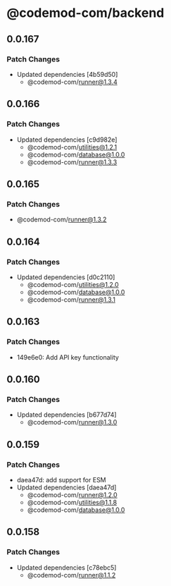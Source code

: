 # @codemod-com/backend

## 0.0.167

### Patch Changes

- Updated dependencies [4b59d50]
  - @codemod-com/runner@1.3.4

## 0.0.166

### Patch Changes

- Updated dependencies [c9d982e]
  - @codemod-com/utilities@1.2.1
  - @codemod-com/database@1.0.0
  - @codemod-com/runner@1.3.3

## 0.0.165

### Patch Changes

- @codemod-com/runner@1.3.2

## 0.0.164

### Patch Changes

- Updated dependencies [d0c2110]
  - @codemod-com/utilities@1.2.0
  - @codemod-com/database@1.0.0
  - @codemod-com/runner@1.3.1

## 0.0.163

### Patch Changes

- 149e6e0: Add API key functionality

## 0.0.160

### Patch Changes

- Updated dependencies [b677d74]
  - @codemod-com/runner@1.3.0

## 0.0.159

### Patch Changes

- daea47d: add support for ESM
- Updated dependencies [daea47d]
  - @codemod-com/runner@1.2.0
  - @codemod-com/utilities@1.1.8
  - @codemod-com/database@1.0.0

## 0.0.158

### Patch Changes

- Updated dependencies [c78ebc5]
  - @codemod-com/runner@1.1.2
